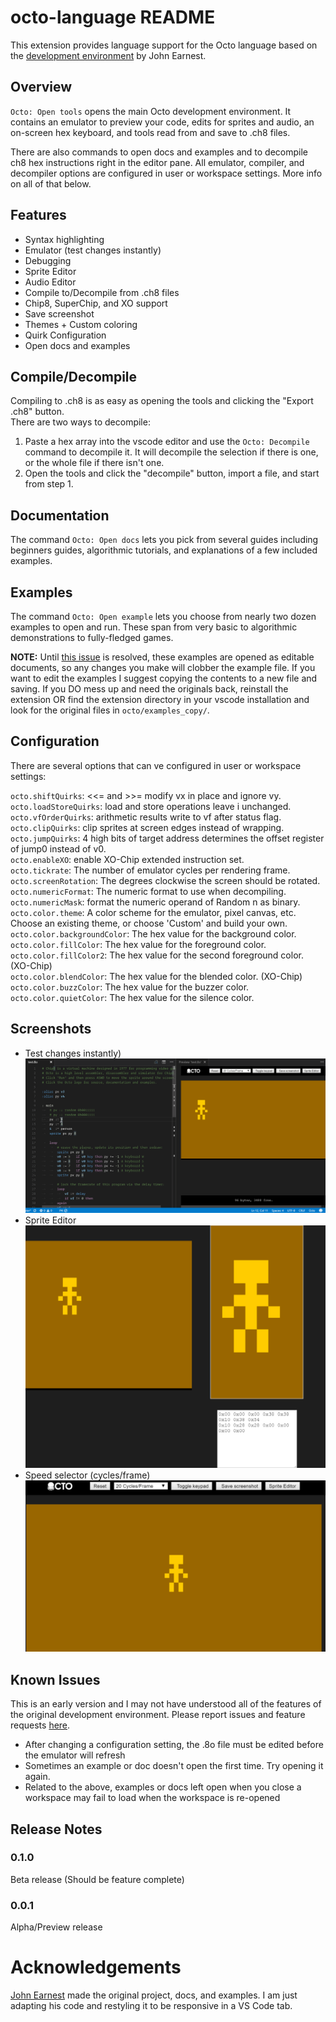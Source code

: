 # octo-language README

This extension provides language support for the Octo language based on the [development environment](http://johnearnest.github.io/Octo/) by John Earnest.

## Overview
`Octo: Open tools` opens the main Octo development environment. It contains an emulator to preview your code, edits for sprites and audio, an on-screen hex keyboard, and tools read from and save to .ch8 files.

There are also commands to open docs and examples and to decompile ch8 hex instructions right in the editor pane. All emulator, compiler, and decompiler options are configured in user or workspace settings. More info on all of that below. 

## Features
- Syntax highlighting
- Emulator (test changes instantly)
- Debugging
- Sprite Editor
- Audio Editor
- Compile to/Decompile from .ch8 files
- Chip8, SuperChip, and XO support
- Save screenshot
- Themes + Custom coloring
- Quirk Configuration
- Open docs and examples

## Compile/Decompile
Compiling to .ch8 is as easy as opening the tools and clicking the "Export .ch8" button.  
There are two ways to decompile:
1. Paste a hex array into the vscode editor and use the `Octo: Decompile` command to decompile it. It will decompile the selection if there is one, or the whole file if there isn't one.
2. Open the tools and click the "decompile" button, import a file, and start from step 1.

## Documentation
The command `Octo: Open docs` lets you pick from several guides including beginners guides, algorithmic tutorials, and explanations of a few included examples.

## Examples
The command `Octo: Open example` lets you choose from nearly two dozen examples to open and run. These span from very basic to algorithmic demonstrations to fully-fledged games.

__NOTE:__ Until [this issue](https://github.com/Microsoft/vscode/issues/12283) is resolved, these examples are opened as editable documents, so any changes you make will clobber the example file. If you want to edit the examples I suggest copying the contents to a new file and saving. If you DO mess up and need the originals back, reinstall the extension OR find the extension directory in your vscode installation and look for the original files in `octo/examples_copy/`.

## Configuration
There are several options that can ve configured in user or workspace settings:

`octo.shiftQuirks`: <<= and >>= modify vx in place and ignore vy.  
`octo.loadStoreQuirks`: load and store operations leave i unchanged.  
`octo.vfOrderQuirks`: arithmetic results write to vf after status flag.  
`octo.clipQuirks`: clip sprites at screen edges instead of wrapping.  
`octo.jumpQuirks`: 4 high bits of target address determines the offset register of jump0 instead of v0.  
`octo.enableXO`: enable XO-Chip extended instruction set.  
`octo.tickrate`: The number of emulator cycles per rendering frame.  
`octo.screenRotation`: The degrees clockwise the screen should be rotated.  
`octo.numericFormat`: The numeric format to use when decompiling.  
`octo.numericMask`: format the numeric operand of Random n as binary.  
`octo.color.theme`: A color scheme for the emulator, pixel canvas, etc. Choose an existing theme, or choose 'Custom' and build your own.  
`octo.color.backgroundColor`: The hex value for the background color.  
`octo.color.fillColor`: The hex value for the foreground color.  
`octo.color.fillColor2`: The hex value for the second foreground color. (XO-Chip)  
`octo.color.blendColor`: The hex value for the blended color. (XO-Chip)  
`octo.color.buzzColor`: The hex value for the buzzer color.  
`octo.color.quietColor`: The hex value for the silence color.  

## Screenshots
- Test changes instantly)
![Changes](images/edit.gif)  
- Sprite Editor
![Sprite Editing](images/sprites.gif)  
- Speed selector (cycles/frame)
![Speed selector](images/speed.gif)  

## Known Issues
This is an early version and I may not have understood all of the features of the original development environment. Please report issues and feature requests [here](https://github.com/hoovercj/vscode-octo/issues).
- After changing a configuration setting, the .8o file must be edited before the emulator will refresh
- Sometimes an example or doc doesn't open the first time. Try opening it again.
- Related to the above, examples or docs left open when you close a workspace may fail to load when the workspace is re-opened

## Release Notes

### 0.1.0
Beta release (Should be feature complete)

### 0.0.1
Alpha/Preview release

# Acknowledgements
[John Earnest](https://github.com/JohnEarnest/) made the original project, docs, and examples. I am just adapting his code and restyling it to be responsive in a VS Code tab.